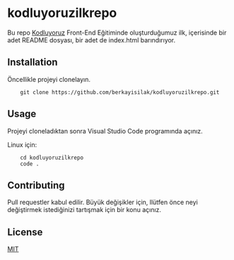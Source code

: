 # kodluyoruzilkrepo

Bu repo [Kodluyoruz](https://www.kodluyoruz.org/) Front-End Eğitiminde oluşturduğumuz ilk, içerisinde bir adet README dosyası, bir adet de index.html barındırıyor.

## Installation

Öncellikle projeyi clonelayın.

```
    git clone https://github.com/berkayisilak/kodluyoruzilkrepo.git
```

## Usage

Projeyi cloneladıktan sonra Visual Studio Code programında açınız.

Linux için:

```
    cd kodluyoruzilkrepo
    code .
```

## Contributing

Pull requestler kabul edilir. Büyük değişikler için, llütfen önce neyi değiştirmek istediğinizi tartışmak için bir konu açınız.

## License

[MIT]()